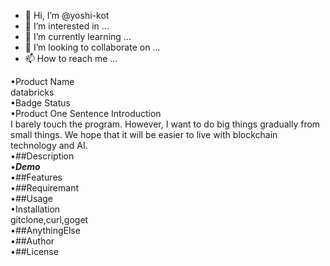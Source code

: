 - 👋 Hi, I’m @yoshi-kot
- 👀 I’m interested in ...
- 🌱 I’m currently learning ...
- 💞️ I’m looking to collaborate on ...
- 📫 How to reach me ...

<!---
yoshi-kot/yoshi-kot is a ✨ special ✨ repository because its `README.md` (this file) appears on your GitHub profile.
You can click the Preview link to take a look at your changes.
--->
•Product Name<br>databricks<br>
•Badge Status<br>
•Product One Sentence Introduction<br>I barely touch the program. However, I want to do big things gradually from small things. We hope that it will be easier to live with blockchain technology and AI.<br>
•##Description<br>
•***Demo***<br>
•##Features<br>
•##Requiremant<br>
•##Usage<br>
•Installation<br>
gitclone,curl,goget<br>
•##AnythingElse<br>
•##Author<br>
•##License<br>
